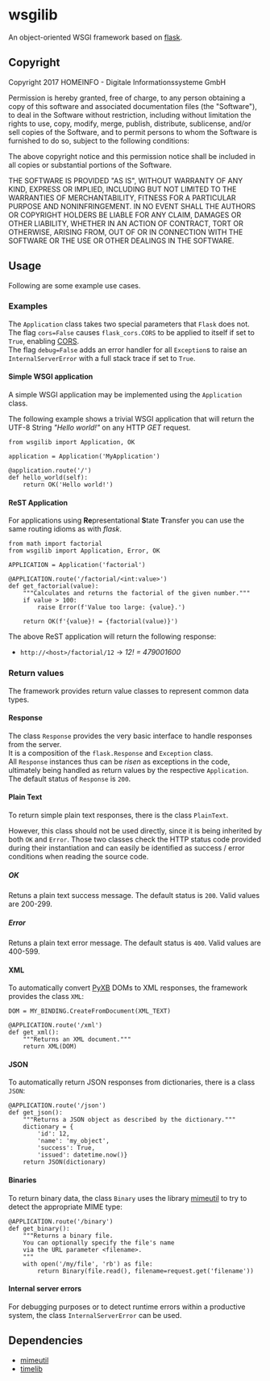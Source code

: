 # wsgilib
An object-oriented WSGI framework based on [flask](http://flask.pocoo.org/docs/0.12/).

## Copyright
Copyright 2017 HOMEINFO - Digitale Informationssysteme GmbH

Permission is hereby granted, free of charge, to any person obtaining a copy of this software and associated documentation files (the "Software"), to deal in the Software without restriction, including without limitation the rights to use, copy, modify, merge, publish, distribute, sublicense, and/or sell copies of the Software, and to permit persons to whom the Software is furnished to do so, subject to the following conditions:

The above copyright notice and this permission notice shall be included in all copies or substantial portions of the Software.

THE SOFTWARE IS PROVIDED "AS IS", WITHOUT WARRANTY OF ANY KIND, EXPRESS OR IMPLIED, INCLUDING BUT NOT LIMITED TO THE WARRANTIES OF MERCHANTABILITY, FITNESS FOR A PARTICULAR PURPOSE AND NONINFRINGEMENT. IN NO EVENT SHALL THE AUTHORS OR COPYRIGHT HOLDERS BE LIABLE FOR ANY CLAIM, DAMAGES OR OTHER LIABILITY, WHETHER IN AN ACTION OF CONTRACT, TORT OR OTHERWISE, ARISING FROM, OUT OF OR IN CONNECTION WITH THE SOFTWARE OR THE USE OR OTHER DEALINGS IN THE SOFTWARE.

## Usage
Following are some example use cases.

### Examples
The `Application` class takes two special parameters that `Flask` does not.  
The flag `cors=False` causes `flask_cors.CORS` to be applied to itself if set to `True`, enabling [CORS](https://en.wikipedia.org/wiki/Cross-origin_resource_sharing).  
The flag `debug=False` adds an error handler for all `Exception`s to raise an `InternalServerError` with a full stack trace if set to `True`.

#### Simple WSGI application
A simple WSGI application may be implemented using the `Application` class.

The following example shows a trivial WSGI application that will return the UTF-8 String *"Hello world!"* on any HTTP *GET* request.

    from wsgilib import Application, OK

    application = Application('MyApplication')

    @application.route('/')
    def hello_world(self):
        return OK('Hello world!')


#### ReST Application
For applications using **Re**presentational **S**tate **T**ransfer you can use the same routing idioms as with *flask*.

    from math import factorial
    from wsgilib import Application, Error, OK

    APPLICATION = Application('factorial')

    @APPLICATION.route('/factorial/<int:value>')
    def get_factorial(value):
        """Calculates and returns the factorial of the given number."""
        if value > 100:
            raise Error(f'Value too large: {value}.')

        return OK(f'{value}! = {factorial(value)}')

The above ReST application will return the following response:
* `http://<host>/factorial/12` → *12! = 479001600*

### Return values
The framework provides return value classes to represent common data types.

#### Response
The class `Response` provides the very basic interface to handle responses from the server.  
It is a composition of the `flask.Response` and `Exception` class.  
All `Response` instances thus can be *risen* as exceptions in the code, ultimately being handled as return values by the respective `Application`.  
The default status of `Response` is `200`.

#### Plain Text
To return simple plain text responses, there is the class `PlainText`.

However, this class should not be used directly, since it is being inherited by both `OK` and `Error`.
Those two classes check the HTTP status code provided during their instantiation and can easily be identified as success / error conditions when reading the source code.

##### OK
Retuns a plain text success message. The default status is `200`. Valid values are 200-299.

##### Error
Retuns a plain text error message. The default status is `400`. Valid values are 400-599.

#### XML
To automatically convert [PyXB](https://github.com/pabigot/pyxb) DOMs to XML responses, the framework provides the class `XML`:

    DOM = MY_BINDING.CreateFromDocument(XML_TEXT)

    @APPLICATION.route('/xml')
    def get_xml():
        """Returns an XML document."""
        return XML(DOM)

#### JSON
To automatically return JSON responses from dictionaries, there is a class `JSON`:

    @APPLICATION.route('/json')
    def get_json():
        """Returns a JSON object as described by the dictionary."""
        dictionary = {
            'id': 12,
            'name': 'my_object',
            'success': True,
            'issued': datetime.now()}
        return JSON(dictionary)

#### Binaries
To return binary data, the class `Binary` uses the library [mimeutil](https://github.com/HOMEINFO/mimeutil) to try to detect the appropriate MIME type:

    @APPLICATION.route('/binary')
    def get_binary():
        """Returns a binary file.
        You can optionally specify the file's name
        via the URL parameter <filename>.
        """
        with open('/my/file', 'rb') as file:
            return Binary(file.read(), filename=request.get('filename'))

#### Internal server errors
For debugging purposes or to detect runtime errors within a productive system, the class `InternalServerError` can be used.

## Dependencies
* [mimeutil](https://github.com/HOMEINFO/mimeutil)
* [timelib](https://github.com/HOMEINFO/timelib)
